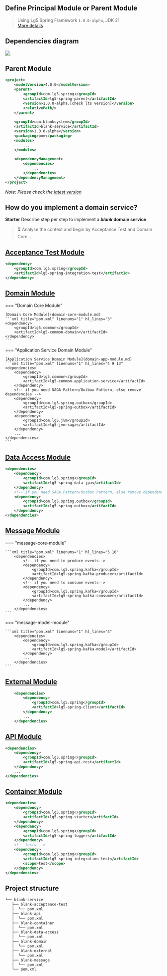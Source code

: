 ## Define Principal Module or Parent Module

> Using Lg5 Spring Framework `1.0.0-alpha`, JDK 21  
> [More details][1]

## Dependencies diagram
![][ima_1]

## Parent Module
```xml title="pom.xml" linenums="1" hl_lines="4 10"
<project>
    <modelVersion>4.0.0</modelVersion>
    <parent>
        <groupId>com.lg5.spring</groupId>
        <artifactId>lg5-spring-parent</artifactId>
        <version>1.0.0-alpha.[check lts version]</version>
        <relativePath/>
    </parent>
    
    <groupId>com.blanksystem</groupId>
    <artifactId>blank-service</artifactId>
    <version>1.0.0-alpha</version>
    <packaging>pom</packaging>
    <modules>
        ...
    </modules>
    
    <dependencyManagement>
        <dependencies>
            ...
        </dependencies>
    </dependencyManagement>
</project>
```
_Note: Please check the [latest version][2]_

## How do you implement a domain service?

**Starter** Describe step per step to implement a **_blank_ domain service**.

> ⏳ Analyse the context and begin by Acceptance Test and Domain Core...

## [Acceptance Test Module](atdd-module.md)

```xml title="pom.xml" linenums="1" hl_lines="3"
<dependency>
    <groupId>com.lg5.spring</groupId>
    <artifactId>lg5-spring-integration-test</artifactId>
</dependency> 
```

## [Domain Module](domain-core-module.md)

=== "Domain Core Module"

    [Domain Core Module](domain-core-module.md)
    ```xml title="pom.xml" linenums="1" hl_lines="3"
    <dependency>
        <groupId>lg5.common</groupId>
        <artifactId>lg5-common-domain</artifactId>
    </dependency> 
    ```

=== "Application Service Domain Module"

    [Application Service Domain Module](domain-app-module.md)
    ```xml title="pom.xml" linenums="1" hl_lines="4 9 13"
    <dependencies>
        <dependency>
            <groupId>lg5.common</groupId>
            <artifactId>lg5-common-application-service</artifactId>
        </dependency>
        <!-- if you need SAGA Pattern/Outbox Pattern, else remove dependencies -->
        <dependency>
            <groupId>com.lg5.spring.outbox</groupId>
            <artifactId>lg5-spring-outbox</artifactId>
        </dependency>
        <dependency>
            <groupId>com.lg5.jvm</groupId>
            <artifactId>lg5-jvm-saga</artifactId>
        </dependency>
        ...
    </dependencies>
    ```

## [Data Access Module](data-module.md)

```xml title="pom.xml" linenums="1" hl_lines="4 9"
<dependencies>
    <dependency>
        <groupId>com.lg5.spring</groupId>
        <artifactId>lg5-spring-data-jpa</artifactId>
    </dependency>
    <!-- if you need SAGA Pattern/Outbox Pattern, else remove dependencies -->
    <dependency>
        <groupId>com.lg5.spring.outbox</groupId>
        <artifactId>lg5-spring-outbox</artifactId>
    </dependency>
</dependencies>
```

## [Message Module](message-module.md)

=== "message-core-module"

    ```xml title="pom.xml" linenums="1" hl_lines="5 10"
        <dependencies>
            <!-- if you need to produce events-->
            <dependency>
                <groupId>com.lg5.spring.kafka</groupId>
                <artifactId>lg5-spring-kafka-producer</artifactId>
            </dependency>
            <!-- if you need to consume events-->
            <dependency>
                <groupId>com.lg5.spring.kafka</groupId>
                <artifactId>lg5-spring-kafka-consumer</artifactId>
            </dependency>
            ...
        </dependencies>
    ```

=== "message-model-module"

    ```xml title="pom.xml" linenums="1" hl_lines="4"
        <dependencies>
            <dependency>
                <groupId>com.lg5.spring.kafka</groupId>
                <artifactId>lg5-spring-kafka-model</artifactId>
            </dependency>
            ...
        </dependencies>
    ```

## [External Module](external-module.md)
```xml title="pom.xml" linenums="1" hl_lines="4"
    <dependencies>
        <dependency>
            <groupId>com.lg5.spring</groupId>
            <artifactId>lg5-spring-client</artifactId>
        </dependency>
        ...
    </dependencies>
```

## [API Module](api-module.md)
```xml title="pom.xml" linenums="1" hl_lines="4"
<dependencies>
    <dependency>
        <groupId>com.lg5.spring</groupId>
        <artifactId>lg5-spring-api-rest</artifactId>
    </dependency>
    ...
</dependencies>
```

## [Container Module](container-module.md)
```xml title="pom.xml" linenums="1" hl_lines="4 8 13 18"
<dependencies>
    <dependency>
        <groupId>com.lg5.spring</groupId>
        <artifactId>lg5-spring-starter</artifactId>
    </dependency>
    <dependency>
        <groupId>com.lg5.spring</groupId>
        <artifactId>lg5-spring-logger</artifactId>
    </dependency>
    <!-- tests -->
    <dependency>
        <groupId>com.lg5.spring</groupId>
        <artifactId>lg5-spring-integration-test</artifactId>
        <scope>test</scope>
    </dependency>
</dependencies>
```


## Project structure
```markdown
└── blank-service
   ├── blank-acceptance-test
   │  └── pom.xml
   ├── blank-api
   │  └── pom.xml
   ├── blank-container
   │  └── pom.xml
   ├── blank-data-access
   │  └── pom.xml
   ├── blank-domain
   │  └── pom.xml
   ├── blank-external
   │  └── pom.xml
   ├── blank-message
   │  └── pom.xml
   └── pom.xml
``` 


[1]: https://lg-labs-pentagon.github.io/lg5-spring/
[2]: https://github.com/lg-labs-pentagon/lg5-spring/packages/2125499

[ima_1]: img/dependency-graph.png